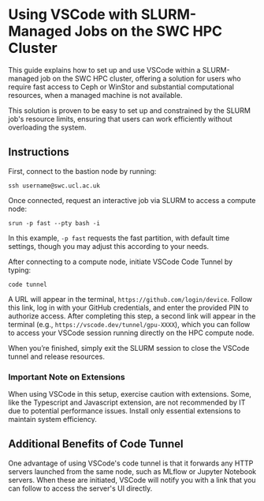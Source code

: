 # Using VSCode with SLURM-Managed Jobs on the SWC HPC Cluster

This guide explains how to set up and use VSCode within a SLURM-managed job on the SWC HPC cluster, offering a solution for users who require fast access to Ceph or WinStor and substantial computational resources, when a managed machine is not available.

This solution is proven to be easy to set up and constrained by the SLURM job's resource limits, ensuring that users can work efficiently without overloading the system.


## Instructions

First, connect to the bastion node by running:

```console
ssh username@swc.ucl.ac.uk
```

Once connected, request an interactive job via SLURM to access a compute node:

```console
srun -p fast --pty bash -i
```

In this example, `-p fast` requests the fast partition, with default time settings, though you may adjust this according to your needs.

After connecting to a compute node, initiate VSCode Code Tunnel by typing:

```console
code tunnel
```

A URL will appear in the terminal, `https://github.com/login/device`. Follow this link, log in with your GitHub credentials, and enter the provided PIN to authorize access. After completing this step, a second link will appear in the terminal (e.g., `https://vscode.dev/tunnel/gpu-XXXX`), which you can follow to access your VSCode session running directly on the HPC compute node.

When you’re finished, simply exit the SLURM session to close the VSCode tunnel and release resources.

### Important Note on Extensions

When using VSCode in this setup, exercise caution with extensions. Some, like the Typescript and Javascript extension, are not recommended by IT due to potential performance issues. Install only essential extensions to maintain system efficiency.

## Additional Benefits of Code Tunnel

One advantage of using VSCode's code tunnel is that it forwards any HTTP servers launched from the same node, such as MLflow or Jupyter Notebook servers. When these are initiated, VSCode will notify you with a link that you can follow to access the server's UI directly.
